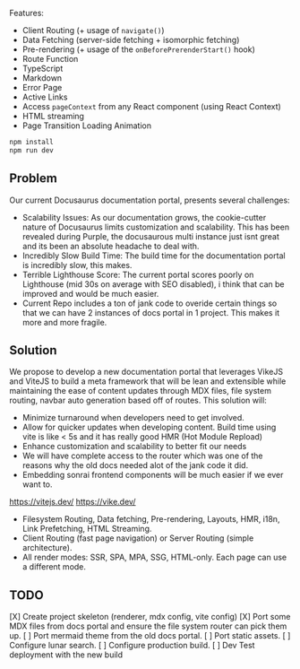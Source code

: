 

Features:
 - Client Routing (+ usage of `navigate()`)
 - Data Fetching (server-side fetching + isomorphic fetching)
 - Pre-rendering (+ usage of the `onBeforePrerenderStart()` hook)
 - Route Function
 - TypeScript
 - Markdown
 - Error Page
 - Active Links
 - Access `pageContext` from any React component (using React Context)
 - HTML streaming
 - Page Transition Loading Animation

```bash
npm install
npm run dev
```
## Problem
Our current Docusaurus documentation portal, presents several challenges:

 - Scalability Issues: As our documentation grows, the cookie-cutter nature of Docusaurus limits customization and scalability. This has been revealed during Purple, the docusaurous multi instance just isnt great and its been an absolute headache to deal with.
 - Incredibly Slow Build Time: The build time for the documentation portal is incredibly slow, this makes.
 - Terrible Lighthouse Score: The current portal scores poorly on Lighthouse (mid 30s on average with SEO disabled), i think that can be improved and would be much easier.
 - Current Repo includes a ton of jank code to overide certain things so that we can have 2 instances of docs portal in 1 project. This makes it more and more fragile.


## Solution
We propose to develop a new documentation portal that leverages VikeJS and ViteJS to build a meta framework that will be lean and extensible while maintaining the ease of content updates through MDX files, file system routing, navbar auto generation based off of routes. This solution will:

 - Minimize turnaround when developers need to get involved.
 - Allow for quicker updates when developing content. Build time using vite is like < 5s and it has really good HMR (Hot Module Repload)
 - Enhance customization and scalability to better fit our needs
 - We will have complete access to the router which was one of the reasons why the old docs needed alot of the jank code it did.
 - Embedding sonrai frontend components will be much easier if we ever want to.
  
https://vitejs.dev/
https://vike.dev/

 - Filesystem Routing, Data fetching, Pre-rendering, Layouts, HMR, i18n, Link Prefetching, HTML Streaming.
 - Client Routing (fast page navigation) or Server Routing (simple architecture).
 - All render modes: SSR, SPA, MPA, SSG, HTML-only. Each page can use a different mode.


## TODO
[X] Create project skeleton (renderer, mdx config, vite config)
[X] Port some MDX files from docs portal and ensure the file system router can pick them up.
[ ] Port mermaid theme from the old docs portal.
[ ] Port static assets.
[ ] Configure lunar search.
[ ] Configure production build.
[ ] Dev Test deployment with the new build
